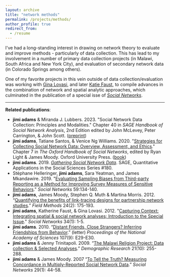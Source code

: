 ```yaml
---
layout: archive
title: "network methods"
permalink: /projects/methods/
author_profile: true
redirect_from:
  - /resume
---
```


I've had a long-standing interest in drawing on network theory to evaluate and improve methods - particularly of data collection. This has lead to my involvement in a number of primary data collection projects (in Malawi, South Africa and New York City), and evaluation of secondary network data (in Colorado Springs among others).

One of my favorite projects in this vein outside of data collection/evaluation was working with [Gina Lovasi](https://drexel.edu/dornsife/academics/faculty/Gina%20Lovasi/), and later [Katie Faust](https://www.faculty.uci.edu/profile.cfm?faculty_id=4660), to compile advances in the combination of network and spatial analytic approaches, which culminated in the publication of a special isse of *[Social Networks](https://www.sciencedirect.com/journal/social-networks/vol/34/issue/1)*.

______
**Related publications**:

  - **jimi adams** & Miranda J. Lubbers. 2023. "Social Network Data Collection: Principles and Modalities." Chapter 40 in *SAGE Handbook of Social Network Analysis*, 2nd Edition edited by John McLevey, Peter Carrington, & John Scott. ([preprint](https://papers.ssrn.com/sol3/papers.cfm?abstract_id=4216936))
  - **jimi adams**, Tatiane Santos, & Venice Ng Williams. 2020. "[Strategies for Collecting Social Network Data: Overview, Assessment, and Ethics](https://osf.io/preprints/socarxiv/zgawf/)." Chapter 7 in *The Oxford Handbook of Social Networks*, edited by Ryan Light & James Moody. Oxford University Press. ([book](https://global.oup.com/academic/product/the-oxford-handbook-of-social-networks-9780190251765))
  - **jimi adams**. 2019. *[Gathering Social Network Data](https://us.sagepub.com/en-us/nam/gathering-social-network-data/book260973)*. SAGE, Quantitative Applications in the Social Sciences Series #180.
  - Stèphane Helleringer, **jimi adams**, Sara Yeatman, and James Mkandawire. 2019. "[Evaluating Sampling Biases from Third-party Reporting as a Method for Improving Survey Measures of Sensitive Behaviors](../files/2019_SN.pdf)." *Social Networks* 59:134-140.
  - **jimi adams**, James Moody, Stephen Q. Muth & Martina Morris. 2012. “[Quantifying the benefits of link-tracing designs for partnership network studies](../files/2012_FM.pdf).” *Field Methods* 24(2): 175-193. 
  - **jimi adams**, Katherine Faust, & Gina Lovasi. 2012. "[Capturing Context: Integrating spatial & social network analyses; Introduction to the Special Issue](../files/2012_SN.pdf)." *Social Networks* 34(1): 1-5.
  - **jimi adams**. 2010. “[Distant Friends, Close Strangers? Inferring Friendships from Behavior](https://www.pnas.org/content/pnas/107/9/E29.full.pdf).” (letter) *Proceedings of the National Academy of Sciences* 107(9): E29-E30.
  - **jimi adams** & Jenny Trinitapoli. 2009. “[The Malawi Religion Project: Data collection & Selected Analyses](http://www.demographic-research.org/volumes/vol21/10/21-10.pdf).” *Demographic Research* 21(10): 255-288.
  - **jimi adams** & James Moody. 2007 “[To Tell the Truth? Measuring Concordance in Multiply-Reported Social Network Data](../files/2007_SN.pdf).” *Social Networks* 29(1): 44-58.